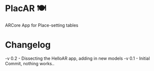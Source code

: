# PlacAR 🍽

ARCore App for Place-setting tables




# Changelog

-v 0.2 - Dissecting the HelloAR app, adding in new models
-v 0.1 - Initial Commit, nothing works..

